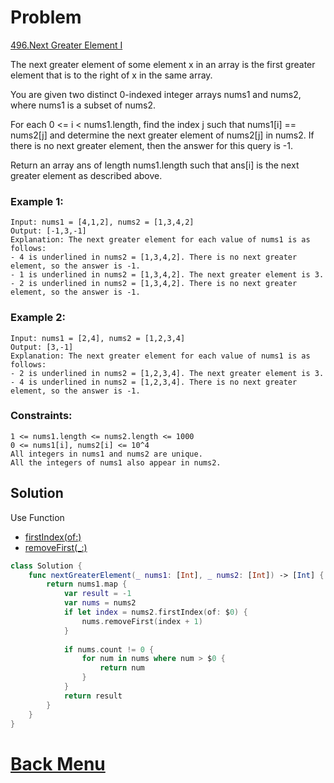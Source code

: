 # Problem
[496.Next Greater Element I]()

The next greater element of some element x in an array is the first greater element that is to the right of x in the same array.

You are given two distinct 0-indexed integer arrays nums1 and nums2, where nums1 is a subset of nums2.

For each 0 <= i < nums1.length, find the index j such that nums1[i] == nums2[j] and determine the next greater element of nums2[j] in nums2. If there is no next greater element, then the answer for this query is -1.

Return an array ans of length nums1.length such that ans[i] is the next greater element as described above.

 

### Example 1:
```
Input: nums1 = [4,1,2], nums2 = [1,3,4,2]
Output: [-1,3,-1]
Explanation: The next greater element for each value of nums1 is as follows:
- 4 is underlined in nums2 = [1,3,4,2]. There is no next greater element, so the answer is -1.
- 1 is underlined in nums2 = [1,3,4,2]. The next greater element is 3.
- 2 is underlined in nums2 = [1,3,4,2]. There is no next greater element, so the answer is -1.
```
### Example 2:
```
Input: nums1 = [2,4], nums2 = [1,2,3,4]
Output: [3,-1]
Explanation: The next greater element for each value of nums1 is as follows:
- 2 is underlined in nums2 = [1,2,3,4]. The next greater element is 3.
- 4 is underlined in nums2 = [1,2,3,4]. There is no next greater element, so the answer is -1.
```

### Constraints:
```
1 <= nums1.length <= nums2.length <= 1000
0 <= nums1[i], nums2[i] <= 10^4
All integers in nums1 and nums2 are unique.
All the integers of nums1 also appear in nums2.
```

## Solution

Use Function
- [firstIndex(of:)](https://developer.apple.com/documentation/swift/array/firstindex(of:))
- [removeFirst(_:)](https://developer.apple.com/documentation/swift/array/removefirst(_:))

```Swift
class Solution {
    func nextGreaterElement(_ nums1: [Int], _ nums2: [Int]) -> [Int] {
        return nums1.map {
            var result = -1
            var nums = nums2
            if let index = nums2.firstIndex(of: $0) {
                nums.removeFirst(index + 1)
            } 
            
            if nums.count != 0 {
                for num in nums where num > $0 {
                    return num
                }
            }
            return result
        }
    }
}
```




# [Back Menu](/README.md#496-Next-Greater-Element-I)